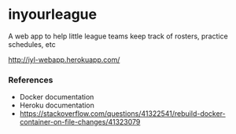 # inyourleague
A web app to help little league teams keep track of rosters, practice schedules, etc

http://iyl-webapp.herokuapp.com/

### References
- Docker documentation
- Heroku documentation
- https://stackoverflow.com/questions/41322541/rebuild-docker-container-on-file-changes/41323079